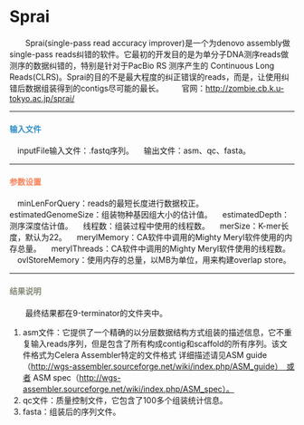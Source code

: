 # Sprai
　　Sprai(single-pass read accuracy improver)是一个为denovo assembly做single-pass reads纠错的软件。它最初的开发目的是为单分子DNA测序reads做测序的数据纠错的，特别是针对于PacBio RS 测序产生的 Continuous Long Reads(CLRS)。Sprai的目的不是最大程度的纠正错误的reads，而是，让使用纠错后数据组装得到的contigs尽可能的最长。
　　官网：http://zombie.cb.k.u-tokyo.ac.jp/sprai/
****
#### **<i class="fa fa-dot-circle-o" aria-hidden="true" style="color:#3090C7"></i><span style="color:#3090C7"> 输入文件**
　inputFile输入文件：.fastq序列。
　输出文件：asm、qc、fasta。

****
#### **<i class="fa fa-cog" aria-hidden="true" style="color:#F88158"></i> <span style="color:#F88158">参数设置**
　<label id='minLenForQuery'>minLenForQuery：</label>reads的最短长度进行数据校正。
　<label id='estimatedGenomeSize'>estimatedGenomeSize：</label>组装物种基因组大小的估计值。
　<label id='estimatedDepth'>estimatedDepth：</label>测序深度估计值。
　<label id='cpuNum'>线程数：</label>组装过程中使用的线程数。
　<label id='merSize'>merSize：</label>K-mer长度，默认为22。
　<label id='merylMemory'>merylMemory：</label>CA软件中调用的Mighty Meryl软件使用的内存总量。
　<label id='merylThreads'>merylThreads：</label>CA软件中调用的Mighty Meryl软件使用的线程数。
　<label id='ovlStoreMemory'>ovlStoreMemory：</label>使用内存的总量，以MB为单位，用来构建overlap store。

****
#### **<i class="fa fa-file-text" aria-hidden="true" style="color:#848b79"></i><span style="color:#848b79"> 结果说明**
　　最终结果都在9-terminator的文件夹中。

1. asm文件：它提供了一个精确的以分层数据结构方式组装的描述信息，它不重复输入reads序列，但是包含了所有构成contig和scaffold的所有序列。该文件格式为Celera Assembler特定的文件格式 详细描述请见ASM guide（http://wgs-assembler.sourceforge.net/wiki/index.php/ASM_guide）　或者 ASM spec（http://wgs-assembler.sourceforge.net/wiki/index.php/ASM_spec）。
2. qc文件：质量控制文件，它包含了100多个组装统计信息。
3. fasta：组装后的序列文件。
